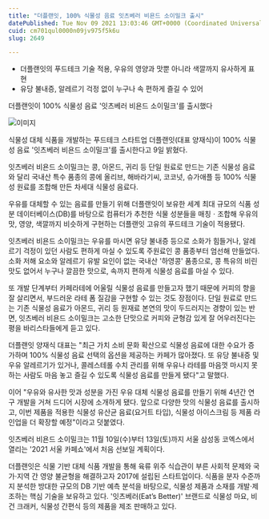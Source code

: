 ```yaml
---
title: "더플랜잇, 100% 식물성 음료 잇츠베러 비욘드 소이밀크 출시"
datePublished: Tue Nov 09 2021 13:03:46 GMT+0000 (Coordinated Universal Time)
cuid: cm701qul0000n09jv975f5k6u
slug: 2649

---
```



- 더플랜잇의 푸드테크 기술 적용, 우유의 영양과 맛뿐 아니라 색깔까지 유사하게 표현
- 유당 불내증, 알레르기 걱정 없이 누구나 속 편하게 즐길 수 있어

더플랜잇이 100% 식물성 음료 '잇츠베러 비욘드 소이밀크'를 출시했다

![이미지](https://cdn.hashnode.com/res/hashnode/image/upload/v1739252016965/f9a1b938-ec47-46fc-81ed-02de199613a3.jpeg)

식물성 대체 식품을 개발하는 푸드테크 스타트업 더플랜잇(대표 양재식)이 100% 식물성 음료 '잇츠베러 비욘드 소이밀크'를 출시한다고 9일 밝혔다.

잇츠베러 비욘드 소이밀크는 콩, 아몬드, 귀리 등 단일 원료로 만드는 기존 식물성 음료와 달리 국내산 특수 품종의 콩에 올리브, 해바라기씨, 코코넛, 슈가애플 등 100% 식물성 원료를 조합해 만든 차세대 식물성 음료다.

우유를 대체할 수 있는 음료를 만들기 위해 더플랜잇이 보유한 세계 최대 규모의 식품 성분 데이터베이스(DB)를 바탕으로 컴퓨터가 추천한 식물 성분들을 매칭ㆍ조합해 우유의 맛, 영양, 색깔까지 비슷하게 구현하는 더플랜잇 고유의 푸드테크 기술이 적용됐다.

잇츠베러 비욘드 소이밀크는 우유를 마시면 유당 불내증 등으로 소화가 힘들거나, 알레르기 걱정이 있던 사람도 편하게 마실 수 있도록 주원료인 콩 품종부터 엄선해 만들었다. 소화 저해 요소와 알레르기 유발 요인이 없는 국내산 '하영콩' 품종으로, 콩 특유의 비린 맛도 없어서 누구나 깔끔한 맛으로, 속까지 편하게 식물성 음료를 마실 수 있다.

또 개발 단계부터 카페라테에 어울릴 식물성 음료를 만들고자 했기 때문에 커피의 향을 잘 살리면서, 부드러운 라테 폼 질감을 구현할 수 있는 것도 장점이다. 단일 원료로 만드는 기존 식물성 음료가 아몬드, 귀리 등 원재료 본연의 맛이 두드러지는 경향이 있는 반면, 잇츠베러 비욘드 소이밀크는 고소한 단맛으로 커피와 균형감 있게 잘 어우러진다는 평을 바리스타들에게 듣고 있다.

더플랜잇 양재식 대표는 "최근 가치 소비 문화 확산으로 식물성 음료에 대한 수요가 증가하며 100% 식물성 음료 선택의 옵션을 제공하는 카페가 많아졌다. 또 유당 불내증 및 우유 알레르기가 있거나, 콜레스테롤 수치 관리를 위해 우유나 라테를 마음껏 마시지 못하는 사람도 마음 놓고 즐길 수 있도록 식물성 음료를 만들게 됐다"고 말했다.

이어 "우유와 유사한 맛과 성분을 가진 우유 대체 식물성 음료를 만들기 위해 4년간 연구 개발을 거쳐 드디어 시장에 소개하게 됐다. 앞으로 다양한 맛의 식물성 음료를 출시하고, 이번 제품을 적용한 식물성 유산균 음료(요거트 타입), 식물성 아이스크림 등 제품 라인업을 더 확장할 예정"이라고 덧붙였다.

잇츠베러 비욘드 소이밀크는 11월 10일(수)부터 13일(토)까지 서울 삼성동 코엑스에서 열리는 '2021 서울 카페쇼'에서 처음 선보일 계획이다.

더플랜잇은 식물 기반 대체 식품 개발을 통해 육류 위주 식습관이 부른 사회적 문제와 국가·지역 간 영양 불균형을 해결하고자 2017에 설립된 스타트업이다. 식품을 분자 수준까지 분석한 방대한 규모의 DB 기반 예측 분석을 바탕으로, 식물성 제품과 소재를 개발·제조하는 핵심 기술을 보유하고 있다. '잇츠베러(Eat’s Better)' 브랜드로 식물성 마요, 비건 크래커, 식물성 간편식 등의 제품을 제조 판매하고 있다.